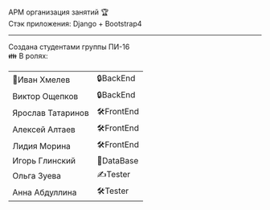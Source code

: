 АРМ организация занятий &#127942;
<br>
Стэк приложения: Django + Bootstrap4
<br>
<hr></hr>
Создана студентами группы ПИ-16
<br>
   &#128106; В ролях:<br>
<table>
   <tr><td>&#127776;Иван Хмелев</td><td>&#128274;BackEnd</td></tr>
   <tr><td>Виктор Ощепков</td><td>&#128274;BackEnd</td></tr>
   <tr><td>Ярослав Татаринов</td><td>&#128736;FrontEnd</td></tr>
   <tr><td>Алексей Алтаев</td><td>&#128736;FrontEnd</td></tr>
   <tr><td>Лидия Морина</td> <td>&#128736;FrontEnd</td></tr>
   <tr><td>Игорь Глинский</td><td>&#128190;DataBase</td></tr>
   <tr><td>Ольга Зуева</td><td>&#9997;Tester</td></tr>
   <tr><td>Анна Абдуллина</td><td>&#128736;Tester</td></tr>
</table>


        
